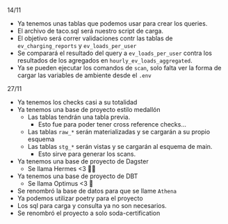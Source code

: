 14/11

- Ya tenemos unas tablas que podemos usar para crear los queries.
- El archivo de taco.sql será nuestro script de carga.
- El objetivo será correr validaciones contr las tablas de `ev_charging_reports` y `ev_loads_per_user`
- Se comparará el resultado del query a `ev_loads_per_user` contra los resultados de los agregados en `hourly_ev_loads_aggregated`.
- Ya se pueden ejecutar los comandos de `scan`, solo falta ver la forma de cargar las variables de ambiente desde el `.env`

27/11

- Ya tenemos los checks casi a su totalidad
- Ya tenemos una base de proyecto estilo medallón
  - Las tablas tendrán una tabla previa.
    - Esto fue para poder tener cross reference checks...
  - Las tablas `raw_*` serán materializadas y se cargarán a su propio esquema
  - Las tablas `stg_*` serán vistas y se cargarán al esquema de main.
    - Esto sirve para generar los scans.
- Ya tenemos una base de proyecto de Dagster
  - Se llama Hermes <3 🏃‍♂️
- Ya tenemos una base de proyecto de DBT
  - Se llama Optimus <3 🤖
- Se renombró la base de datos para que se llame `Athena`
- Ya podemos utilizar poetry para el proyecto
- Los sql para carga y consulta ya no son necesarios.
- Se renombró el proyecto a solo soda-certification
